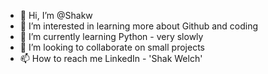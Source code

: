 - 👋 Hi, I’m @Shakw
- 👀 I’m interested in learning more about Github and coding
- 🌱 I’m currently learning Python - very slowly
- 💞️ I’m looking to collaborate on small projects
- 📫 How to reach me LinkedIn - 'Shak Welch'

<!---
Shakw/Shakw is a ✨ special ✨ repository because its `README.md` (this file) appears on your GitHub profile.
You can click the Preview link to take a look at your changes.
--->
